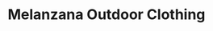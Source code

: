 ---
title: "Melanzana Outdoor Clothing"
url: /leadville/melanzana-outdoor-clothing/
shop: Kleidung
---